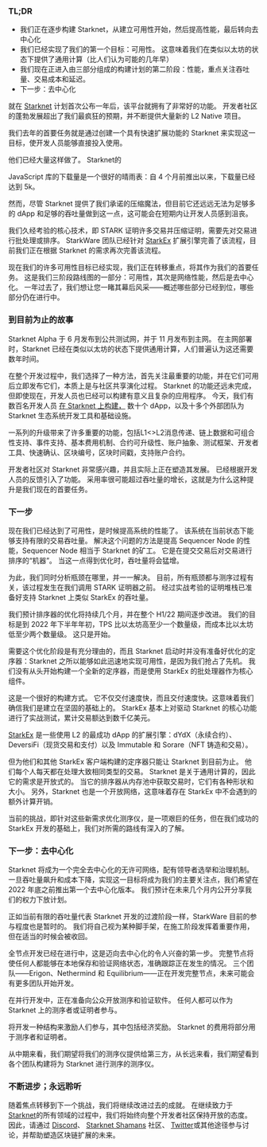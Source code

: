 ### TL;DR

* 我们正在逐步构建 Starknet，从建立可用性开始，然后提高性能，最后转向去中心化
* 我们已经实现了我们的第一个目标：可用性。 这意味着我们在类似以太坊的状态下提供了通用计算（比人们认为可能的几年早）
* 我们现在正进入由三部分组成的构建计划的第二阶段：性能，重点关注吞吐量、交易成本和延迟。
* 下一步：去中心化

就在 [Starknet](https://starknet.io/) 计划首次公布一年后，该平台就拥有了非常好的功能。 开发者社区的蓬勃发展超出了我们最疯狂的预期，并不断提供大量新的 L2 Native 项目。

我们去年的首要任务就是通过创建一个具有快速扩展功能的 Starknet 来实现这一目标，使开发人员能够直接投入使用。

他们已经大量这样做了。 Starknet</a>的

JavaScript 库的下载量是一个很好的晴雨表：自 4 个月前推出以来，下载量已经达到 5k。</p> 

然而，尽管 Starknet 提供了我们承诺的压缩魔法，但目前它还远远无法为足够多的 dApp 和足够的吞吐量做到这一点，这可能会在短期内让开发人员感到沮丧。

我们久经考验的核心技术，即 STARK 证明许多交易并压缩证明，需要先对交易进行批处理或排序。 StarkWare 团队已经针对 [StarkEx](https://starkware.co/starkex/) 扩展引擎完善了该流程，目前我们正在根据 Starknet 的需求再次完善该流程。

现在我们的许多可用性目标已经实现，我们正在转移重点，将其作为我们的首要任务。 这是我们三阶段路线图的一部分：可用性，其次是网络性能，然后是去中心化。 一年过去了，我们想让您一睹其幕后风采——概述哪些部分已经到位，哪些部分仍在进行中。



### 到目前为止的故事

Starknet Alpha 于 6 月发布到公共测试网，并于 11 月发布到主网。 在主网部署时，Starknet 已经在类似以太坊的状态下提供通用计算，人们普遍认为这还需要数年时间。

在整个开发过程中，我们选择了一种方法，首先关注最重要的功能，并在它们可用后立即发布它们，本质上是与社区共享演化过程。 Starknet 的功能还远未完成，但即使现在，开发人员也已经可以构建有意义且复杂的应用程序。 今天，我们有数百名开发人员 [在 Starknet 上构建，](https://starkware.notion.site/Projects-Building-on-StarkNet-a33dee55778a4515a9be9bdae02ee682) 数十个 dApp，以及十多个外部团队为 Starknet 生态系统开发工具和基础设施。

一系列的升级带来了许多重要的功能，包括L1<>L2消息传递、链上数据和可组合性支持、事件支持、基本费用机制、合约可升级性、账户抽象、测试框架、开发者工具、快速确认、区块编号，区块时间戳，支持账户合约。

开发者社区对 Starknet 非常感兴趣，并且实际上正在塑造其发展。 已经根据开发人员的反馈引入了功能。 采用率很可能超过吞吐量的增长，这就是为什么这种提升是我们现在的首要任务。



### 下一步

现在我们已经达到了可用性，是时候提高系统的性能了。 该系统在当前状态下能够支持有限的交易吞吐量。 解决这个问题的方法是提高 Sequencer Node 的性能，Sequencer Node 相当于 Starknet 的矿工。 它是在提交交易后对交易进行排序的“机器”。 当这一点得到优化时，吞吐量将会猛增。

为此，我们同时分析瓶颈在哪里，并一一解决。 目前，所有瓶颈都与测序过程有关，该过程发生在我们调用 STARK 证明器之前。 经过实战考验的证明堆栈已准备好支持 Starknet 上类似 StarkEx 的吞吐量。

我们预计排序器的优化将持续几个月，并在整个 H1/22 期间逐步改进。 我们的目标是到 2022 年下半年年初，TPS 比以太坊高至少一个数量级，而成本比以太坊低至少两个数量级。 这只是开始。

需要这个优化阶段是有充分理由的，而且 Starknet 启动时并没有准备好优化的定序器：Starknet 之所以能够如此迅速地实现可用性，是因为我们抢占了先机。 我们没有从头开始构建一个全新的定序器，而是使用 StarkEx 的批处理器作为核心组件。

这是一个很好的构建方式。 它不仅交付速度快，而且交付速度快。这意味着我们确信我们是建立在坚固的基础上的。 StarkEx 基本上对驱动 Starknet 的核心功能进行了实战测试，累计交易额达到数千亿美元。

[StarkEx](https://starkware.co/starkex/) 是一些使用 L2 的最成功 dApp 的扩展引擎：dYdX（永续合约）、DeversiFi（现货交易和支付）以及 Immutable 和 Sorare（NFT 铸造和交易）。

但为他们和其他 StarkEx 客户端构建的定序器只能让 Starknet 到目前为止。 他们每个人每天都在处理大致相同类型的交易。 Starknet 是关于通用计算的，因此它的需求是开放式的。 当它的排序器从内存池中获取交易时，它们有各种形状和大小。 另外，Starknet 也是一个开放网络，这意味着存在 StarkEx 中不会遇到的额外计算开销。

当前的挑战，即针对这些新需求优化测序仪，是一项艰巨的任务，但在我们成功的 StarkEx 开发的基础上，我们对所需的路线有深入的了解。



### 下一步：去中心化

Starknet 将成为一个完全去中心化的无许可网络，配有领导者选举和治理机制。 一旦吞吐量飙升和成本下降，实现这一目标将成为我们的主要关注点，我们希望在 2022 年底之前推出第一个去中心化版本。 我们预计在未来几个月内公开分享我们的权力下放计划。

正如当前有限的吞吐量代表 Starknet 开发的过渡阶段一样，StarkWare 目前的参与程度也是暂时的。 我们将自己视为某种脚手架，在施工阶段发挥着重要作用，但在适当的时候会被收回。

全节点开发已经在进行中，这是迈向去中心化的令人兴奋的第一步。 完整节点将使任何人都能够在本地保存和验证网络状态，准确跟踪正在发生的情况。 三个团队——Erigon、Nethermind 和 Equilibrium——正在开发完整节点，未来可能会有更多团队开始开发。

在并行开发中，正在准备向公众开放测序和验证软件。 任何人都可以作为 Starknet 上的测序者或证明者参与。

将开发一种结构来激励人们参与，其中包括经济奖励。 Starknet 的费用将部分用于测序者和证明者。

从中期来看，我们期望将我们的测序仪提供给第三方，从长远来看，我们期望看到各个团队构建将为 Starknet 进行测序的测序仪。



### 不断进步；永远聆听

随着焦点转移到下一个挑战，我们将继续改进过去的成就。 在继续致力于 [Starknet](https://starknet.io/)的所有领域的过程中，我们将始终向整个开发者社区保持开放的态度。 因此，请通过 [Discord](https://discord.com/invite/uJ9HZTUk2Y)、 [Starknet Shamans](https://www.google.com/search?client=safari&rls=en&q=StarkNet+Shamans&ie=UTF-8&oe=UTF-8) 社区、 [Twitter](https://twitter.com/Starknet_Intern)或其他途径参与讨论，并帮助塑造区块链扩展的未来。